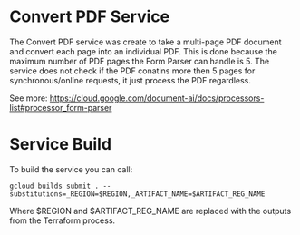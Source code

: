 # Convert PDF Service

The Convert PDF service was create to take a multi-page PDF document and convert each page into an individual PDF. This is done because the maximum number of PDF pages the Form Parser can handle is 5. The service does not check if the PDF conatins more then 5 pages for synchronous/online requests, it just process the PDF regardless.

See more: https://cloud.google.com/document-ai/docs/processors-list#processor_form-parser

# Service Build
To build the service you can call:
```
gcloud builds submit . --substitutions=_REGION=$REGION,_ARTIFACT_NAME=$ARTIFACT_REG_NAME
```

Where $REGION and $ARTIFACT_REG_NAME are replaced with the outputs from the Terraform process.

